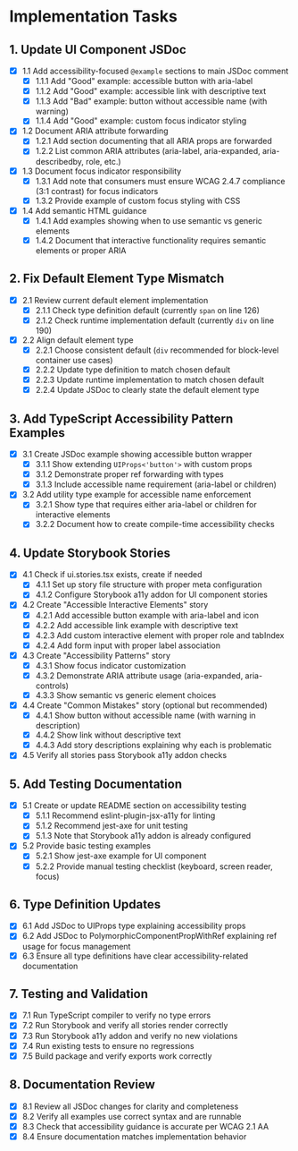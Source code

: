 # Implementation Tasks

## 1. Update UI Component JSDoc

- [x] 1.1 Add accessibility-focused `@example` sections to main JSDoc comment
  - [x] 1.1.1 Add "Good" example: accessible button with aria-label
  - [x] 1.1.2 Add "Good" example: accessible link with descriptive text
  - [x] 1.1.3 Add "Bad" example: button without accessible name (with warning)
  - [x] 1.1.4 Add "Good" example: custom focus indicator styling
- [x] 1.2 Document ARIA attribute forwarding
  - [x] 1.2.1 Add section documenting that all ARIA props are forwarded
  - [x] 1.2.2 List common ARIA attributes (aria-label, aria-expanded, aria-describedby, role, etc.)
- [x] 1.3 Document focus indicator responsibility
  - [x] 1.3.1 Add note that consumers must ensure WCAG 2.4.7 compliance (3:1 contrast) for focus indicators
  - [x] 1.3.2 Provide example of custom focus styling with CSS
- [x] 1.4 Add semantic HTML guidance
  - [x] 1.4.1 Add examples showing when to use semantic vs generic elements
  - [x] 1.4.2 Document that interactive functionality requires semantic elements or proper ARIA

## 2. Fix Default Element Type Mismatch

- [x] 2.1 Review current default element implementation
  - [x] 2.1.1 Check type definition default (currently `span` on line 126)
  - [x] 2.1.2 Check runtime implementation default (currently `div` on line 190)
- [x] 2.2 Align default element type
  - [x] 2.2.1 Choose consistent default (`div` recommended for block-level container use cases)
  - [x] 2.2.2 Update type definition to match chosen default
  - [x] 2.2.3 Update runtime implementation to match chosen default
  - [x] 2.2.4 Update JSDoc to clearly state the default element type

## 3. Add TypeScript Accessibility Pattern Examples

- [x] 3.1 Create JSDoc example showing accessible button wrapper
  - [x] 3.1.1 Show extending `UIProps<'button'>` with custom props
  - [x] 3.1.2 Demonstrate proper ref forwarding with types
  - [x] 3.1.3 Include accessible name requirement (aria-label or children)
- [x] 3.2 Add utility type example for accessible name enforcement
  - [x] 3.2.1 Show type that requires either aria-label or children for interactive elements
  - [x] 3.2.2 Document how to create compile-time accessibility checks

## 4. Update Storybook Stories

- [x] 4.1 Check if ui.stories.tsx exists, create if needed
  - [x] 4.1.1 Set up story file structure with proper meta configuration
  - [x] 4.1.2 Configure Storybook a11y addon for UI component stories
- [x] 4.2 Create "Accessible Interactive Elements" story
  - [x] 4.2.1 Add accessible button example with aria-label and icon
  - [x] 4.2.2 Add accessible link example with descriptive text
  - [x] 4.2.3 Add custom interactive element with proper role and tabIndex
  - [x] 4.2.4 Add form input with proper label association
- [x] 4.3 Create "Accessibility Patterns" story
  - [x] 4.3.1 Show focus indicator customization
  - [x] 4.3.2 Demonstrate ARIA attribute usage (aria-expanded, aria-controls)
  - [x] 4.3.3 Show semantic vs generic element choices
- [x] 4.4 Create "Common Mistakes" story (optional but recommended)
  - [x] 4.4.1 Show button without accessible name (with warning in description)
  - [x] 4.4.2 Show link without descriptive text
  - [x] 4.4.3 Add story descriptions explaining why each is problematic
- [x] 4.5 Verify all stories pass Storybook a11y addon checks

## 5. Add Testing Documentation

- [x] 5.1 Create or update README section on accessibility testing
  - [x] 5.1.1 Recommend eslint-plugin-jsx-a11y for linting
  - [x] 5.1.2 Recommend jest-axe for unit testing
  - [x] 5.1.3 Note that Storybook a11y addon is already configured
- [x] 5.2 Provide basic testing examples
  - [x] 5.2.1 Show jest-axe example for UI component
  - [x] 5.2.2 Provide manual testing checklist (keyboard, screen reader, focus)

## 6. Type Definition Updates

- [x] 6.1 Add JSDoc to UIProps type explaining accessibility props
- [x] 6.2 Add JSDoc to PolymorphicComponentPropWithRef explaining ref usage for focus management
- [x] 6.3 Ensure all type definitions have clear accessibility-related documentation

## 7. Testing and Validation

- [x] 7.1 Run TypeScript compiler to verify no type errors
- [x] 7.2 Run Storybook and verify all stories render correctly
- [x] 7.3 Run Storybook a11y addon and verify no new violations
- [x] 7.4 Run existing tests to ensure no regressions
- [x] 7.5 Build package and verify exports work correctly

## 8. Documentation Review

- [x] 8.1 Review all JSDoc changes for clarity and completeness
- [x] 8.2 Verify all examples use correct syntax and are runnable
- [x] 8.3 Check that accessibility guidance is accurate per WCAG 2.1 AA
- [x] 8.4 Ensure documentation matches implementation behavior
